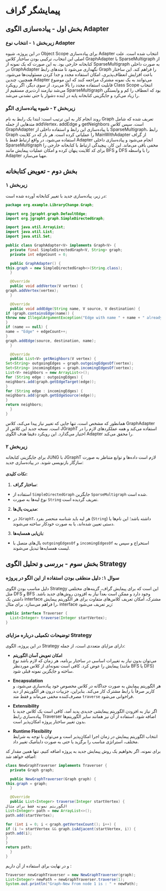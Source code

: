 # پیمایشگر گراف

## بخش اول - پیاده‌سازی الگوی Adapter

### زیربخش ۱ - انتخاب نوع Adapter

در این پروژه، شیوه Object Scope برای پیاده‌سازی Adapter انتخاب شده است. علت اصلی این انتخاب، ترکیبی بودن ساختار کلاس GraphAdapter با SparseMultigraph از کتابخانه خارجی بود. به این صورت که یک نمونه از SparseMultigraph به صورت داخلی در GraphAdapter نگهداری می‌شود تا متدهای رابط Graph را فراهم کند. این ساختار باعث افزایش انعطاف‌پذیری، امکان استفاده مجدد و جدا کردن مسئولیت‌ها می‌شود. همچنین، چندین Adapter می‌توانند به یک نمونه مشترک مراجعه کنند که این موضوع قابلیت استفاده مجدد را بالا می‌برد. از سوی دیگر، اگر رویکرد Class Scope انتخاب می‌شد نیازمند ارث‌بری مستقیم از SparseMultigraph بود که انعطاف را کم و وابستگی را زیاد می‌کرد و جایگزینی کتابخانه پایه در آینده دشوار یا حتی نشدنی می‌شد.

### زیربخش ۲ - شیوه پیاده‌سازی الگو

روند انجام کار به این ترتیب است: ابتدا یک رابط به نام Graph<V> تعریف شده که شامل متدهایی از جمله addVertex، addEdge و getNeighbors است. سپس کلاس GraphAdapter با پیاده‌سازی این رابط و استفاده داخلی از SparseMultigraph، رابط Graph را عملیاتی کرده است. هر بار که در کلاینت MainWithAdapter از گراف استفاده می‌شود، در واقع ارتباط فقط با Adapter انجام می‌شود و پیاده‌سازی داخلی SparseMultigraph مخفی باقی می‌ماند. این کار، پیچیدگی ارتباط با کتابخانه خارجی را برای کد کلاینت پنهان کرده و امکان عملیات پیمایش مانند BFS و DFS را با واسطه Adapter مهیا می‌سازد.

## بخش دوم - تعویض کتابخانه

### زیربخش ۱

در زیر، پیاده‌سازی جدید با تغییر کتابخانه آورده شده است:

```java
package org.example.LibraryChange.Graph;

import org.jgrapht.graph.DefaultEdge;
import org.jgrapht.graph.SimpleDirectedGraph;

import java.util.ArrayList;
import java.util.List;
import java.util.Set;

public class GraphAdapter<V> implements Graph<V> {
  private final SimpleDirectedGraph<V, String> graph;
  private int edgeCount = 0;

  public GraphAdapter() {
this.graph = new SimpleDirectedGraph<>(String.class);
  }

  @Override
  public void addVertex(V vertex) {
graph.addVertex(vertex);
  }

  @Override
  public void addEdge(String name, V source, V destination) {
if (graph.containsEdge(name)) {
throw new IllegalArgumentException("Edge with name " + name + " already exists");
}
if (name == null) {
name = "Edge" + edgeCount++;
}
graph.addEdge(source, destination, name);
  }

  @Override
  public List<V> getNeighbors(V vertex) {
Set<String> outgoingEdges = graph.outgoingEdgesOf(vertex);
Set<String> incomingEdges = graph.incomingEdgesOf(vertex);
List<V> neighbors = new ArrayList<>();
for (String edge : outgoingEdges) {
neighbors.add(graph.getEdgeTarget(edge));
}
for (String edge : incomingEdges) {
neighbors.add(graph.getEdgeSource(edge));
}
return neighbors;
  }
}
```

همانطور که مشخص است، تنها جایی که تغییر نیاز پیدا می‌کند، کلاس GraphAdapter است. نسخه جدید این کلاس از JGraphT استفاده می‌کند و همه عملکردهای لازم را در اختیار می‌گذارد. این رویکرد دقیقا هدف الگوی Adapter را محقق می‌کند.

### زیربخش ۲

برای جایگزینی کتابخانه JUNG با JGraphT لازم است داده‌ها و توابع متناظر به صورت سازگار بازنویسی شوند. در پیاده‌سازی جدید:

#### نکات کلیدی:
1. **ساختار گراف**:
- استفاده از `SimpleDirectedGraph` جایگزین `SparseMultigraph` شده است.
- نوع لبه‌ها به صورت `String` تعریف گردیده است.

2. **مدیریت یال‌ها**:
- در `JGraphT`، هر لبه باید شناسه منحصر بفرد (`String`) داشته باشد؛ این نام‌ها یا دستی تعیین شده‌اند، یا به صورت خودکار ساخته می‌شوند.

3. **بازیابی همسایه‌ها**:
- یال‌های متصل با `outgoingEdgesOf` و `incomingEdgesOf` استخراج و سپس به لیست همسایه‌ها تبدیل می‌شوند.

## بخش سوم - بررسی و تحلیل الگوی Strategy

### سوال ۱: دلیل منطقی بودن استفاده از این الگو در پروژه

دلیل مناسب بودن الگوی Strategy این است که برای پیمایش گراف، گزینه‌های مختلفی مثل DFS و BFS وجود دارد و ممکن است بعداً نیاز به افزودن روش‌های جدید باشد. داشتن یک interface مشترک، امکان تعریف کلاس‌های متفاوت برای هر الگوریتم پیمایش را فراهم می‌سازد. برای مثال، interface زیر تعریف می‌شود:

```java
public interface Traverser {
  List<Integer> traverse(Integer startVertex);
}
```

### توضیحات تکمیلی درباره مزایای Strategy

در این پروژه، الگوی Strategy دارای مزایای متعددی است، از جمله:
 
- **امکان تعویض آسان الگوریتم**  
می‌توان بدون نیاز به تغییرات اساسی در ساختار برنامه، هر زمان که لازم باشد نوع پیمایش را عوض کرد. کافی است نمونه‌ای از کلاس موردنظر (مانند BFS یا DFS) ساخته و جایگزین نمونه قبلی شود.

- **Encapsulation**  
هر الگوریتم پیمایش به صورت جداگانه در کلاس مخصوص خود پیاده‌سازی می‌شود، و کاربر صرفاً با رابط مشترک کار می‌کند. بنابراین، جزییات درون هر الگوریتم از دید مصرف‌کننده مخفی می‌ماند و فقط متد `traverse` فراخوانی می‌شود.

- **Extensibility**  
اگر نیاز به افزودن الگوریتم پیمایشی جدیدی پدید آمد، کافی است یک کلاس جدید با پیاده‌سازی رابط Traverser اضافه شود. استفاده از آن نیز همانند سایر الگوریتم‌ها بدون تغییر ساختار پروژه امکان‌پذیر است.

- **Runtime Flexibility**  
انتخاب الگوریتم پیمایش در زمان اجرا امکان‌پذیر است و می‌توان با توجه به شرایط مختلف، استراتژی مناسب را برگزید یا حتی به صورت داینامیک تغییر داد.

برای نمونه، اگر بخواهیم یک روش پیمایش جدید به پروژه اضافه کنیم، تنها همین مقدار کد اضافه خواهد شد:

```java
class NewGraphTraverser implements Traverser {
  private Graph graph;

  public NewGraphTraverser(Graph graph) {
this.graph = graph;
  }

  @Override
  public List<Integer> traverse(Integer startVertex) {
الگوریتم نمونه فقط برای مثال
List<Integer> path = new ArrayList<>();
path.add(startVertex);

for (int i = 0; i < graph.getVertexCount(); i++) {
if (i != startVertex && graph.isAdjacent(startVertex, i)) {
path.add(i);
}
}
return path;
  }
}
```

و در نهایت برای استفاده از آن داریم :
```java
Traverser newGraphTraverser = new NewGraphTraverser(graph);
List<Integer> newPath = newGraphTraverser.traverse(1);
System.out.println("Graph-New From node 1 is : " + newPath);
```
